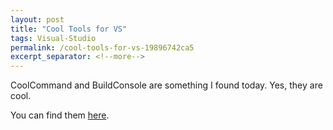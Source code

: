 ```yaml
---
layout: post
title: "Cool Tools for VS"
tags: Visual-Studio
permalink: /cool-tools-for-vs-19896742ca5
excerpt_separator: <!--more-->
---
```

CoolCommand and BuildConsole are something I found today. Yes, they are cool.

You can find them [here](http://weblogs.asp.net/gmilano/default.aspx).
<!--more-->
